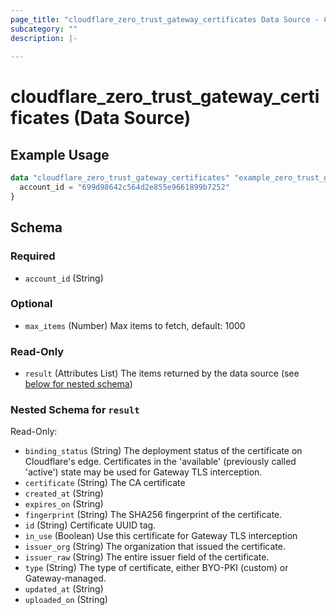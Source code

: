 ```yaml
---
page_title: "cloudflare_zero_trust_gateway_certificates Data Source - Cloudflare"
subcategory: ""
description: |-
  
---
```


# cloudflare_zero_trust_gateway_certificates (Data Source)



## Example Usage

```terraform
data "cloudflare_zero_trust_gateway_certificates" "example_zero_trust_gateway_certificates" {
  account_id = "699d98642c564d2e855e9661899b7252"
}
```

<!-- schema generated by tfplugindocs -->
## Schema

### Required

- `account_id` (String)

### Optional

- `max_items` (Number) Max items to fetch, default: 1000

### Read-Only

- `result` (Attributes List) The items returned by the data source (see [below for nested schema](#nestedatt--result))

<a id="nestedatt--result"></a>
### Nested Schema for `result`

Read-Only:

- `binding_status` (String) The deployment status of the certificate on Cloudflare's edge. Certificates in the 'available' (previously called 'active') state may be used for Gateway TLS interception.
- `certificate` (String) The CA certificate
- `created_at` (String)
- `expires_on` (String)
- `fingerprint` (String) The SHA256 fingerprint of the certificate.
- `id` (String) Certificate UUID tag.
- `in_use` (Boolean) Use this certificate for Gateway TLS interception
- `issuer_org` (String) The organization that issued the certificate.
- `issuer_raw` (String) The entire issuer field of the certificate.
- `type` (String) The type of certificate, either BYO-PKI (custom) or Gateway-managed.
- `updated_at` (String)
- `uploaded_on` (String)


